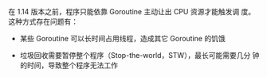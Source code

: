 
在 1.14 版本之前，程序只能依靠 Goroutine 主动让出 CPU 资源才能触发调 度。这种方式存在问题有：

- 某些 Goroutine 可以长时间占用线程，造成其它 Goroutine 的饥饿

- 垃圾回收需要暂停整个程序（Stop-the-world，STW），最长可能需要几分 钟的时间，导致整个程序无法工作